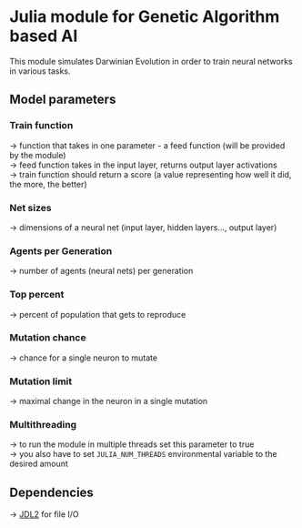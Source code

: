 # Julia module for Genetic Algorithm based AI

This module simulates Darwinian Evolution in order to train neural networks in various tasks.

## Model parameters

### Train function
-> function that takes in one parameter - a feed function (will be provided by the module)  
-> feed function takes in the input layer, returns output layer activations  
-> train function should return a score (a value representing how well it did, the more, the better)

### Net sizes
-> dimensions of a neural net (input layer, hidden layers..., output layer)

### Agents per Generation
-> number of agents (neural nets) per generation

### Top percent
-> percent of population that gets to reproduce

### Mutation chance
-> chance for a single neuron to mutate

### Mutation limit
-> maximal change in the neuron in a single mutation

### Multithreading
-> to run the module in multiple threads set this parameter to true  
-> you also have to set `JULIA_NUM_THREADS` environmental variable to the desired amount

## Dependencies
-> [JDL2](https://github.com/JuliaIO/JLD2.jl) for file I/O
